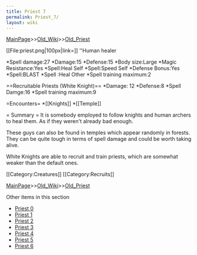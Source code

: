 ```yaml
---
title: Priest 7
permalink: Priest_7/
layout: wiki
---
```


[MainPage](/keeperrl_wiki/ "wikilink")>>[Old_Wiki](/keeperrl_wiki/Old_Wiki "wikilink")>>[Old_Priest](/keeperrl_wiki/Old_Priest "wikilink")

[[File:priest.png|100px|link=]] ''Human healer

*Spell damage:27
*Damage:15
*Defense:15 
*Body size:Large
*Magic Resistance:Yes
*Spell:Heal Self
*Spell:Speed Self
*Defense Bonus:Yes
*Spell:BLAST
*Spell :Heal Other
*Spell training maximum:2

==Recruitable Priests (White Knight)==
*Damage: 12
*Defense:8
*Spell Damge:16
*Spell training maximum:9

=Encounters=
*[[Knights]]
*[[Temple]]

= Summary =
It is somebody employed to follow knights and human archers to heal them. As if they weren't already bad enough.

These guys can also be found in temples which appear randomly in forests. They can be quite tough in terms of spell damage and could be worth taking alive.

White Knights are able to recruit and train priests, which are somewhat weaker than the default ones.

[[Category:Creatures]]
[[Category:Recruits]]

[MainPage](/keeperrl_wiki/ "wikilink")>>[Old_Wiki](/keeperrl_wiki/Old_Wiki "wikilink")>>[Old_Priest](/keeperrl_wiki/Old_Priest "wikilink")

Other items in this section
-    [Priest 0](/keeperrl_wiki/Priest_0 "wikilink")
-    [Priest 1](/keeperrl_wiki/Priest_1 "wikilink")
-    [Priest 2](/keeperrl_wiki/Priest_2 "wikilink")
-    [Priest 3](/keeperrl_wiki/Priest_3 "wikilink")
-    [Priest 4](/keeperrl_wiki/Priest_4 "wikilink")
-    [Priest 5](/keeperrl_wiki/Priest_5 "wikilink")
-    [Priest 6](/keeperrl_wiki/Priest_6 "wikilink")
